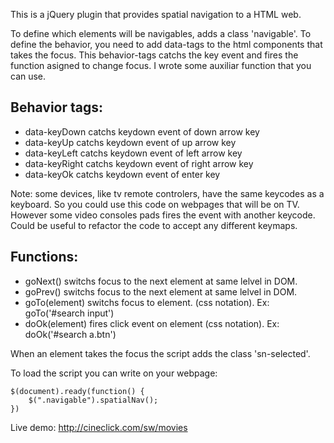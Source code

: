 This is a jQuery plugin that provides spatial navigation to a HTML web.

To define which elements will be navigables, adds a class 'navigable'. 
To define the behavior, you need to add data-tags to the html components that takes the focus. This behavior-tags catchs the key event and fires the function asigned to change focus. I wrote some auxiliar function that you can use.

Behavior tags: 
--------------
* data-keyDown
	catchs keydown event of down arrow key
* data-keyUp
	catchs keydown event of up arrow key
* data-keyLeft
	catchs keydown event of left arrow key
* data-keyRight
	catchs keydown event of right arrow key
* data-keyOk
	catchs keydown event of enter key

Note: some devices, like tv remote controlers, have the same keycodes as a keyboard. So you could use this code on webpages that will be on TV. However some video consoles pads fires the event with another keycode. Could be useful to refactor the code to accept any different keymaps.

Functions:
----------
* goNext()
	switchs focus to the next element at same lelvel in DOM. 
* goPrev()
	switchs focus to the next element at same lelvel in DOM. 
* goTo(element)
	switchs focus to element. (css notation). Ex: goTo('#search input')
* doOk(element)
	fires click event on element (css notation). Ex: doOk('#search a.btn')


When an element takes the focus the script adds the class 'sn-selected'.


To load the script you can write on your webpage: 

	$(document).ready(function() {
	    $(".navigable").spatialNav(); 
	})

Live demo: http://cineclick.com/sw/movies 